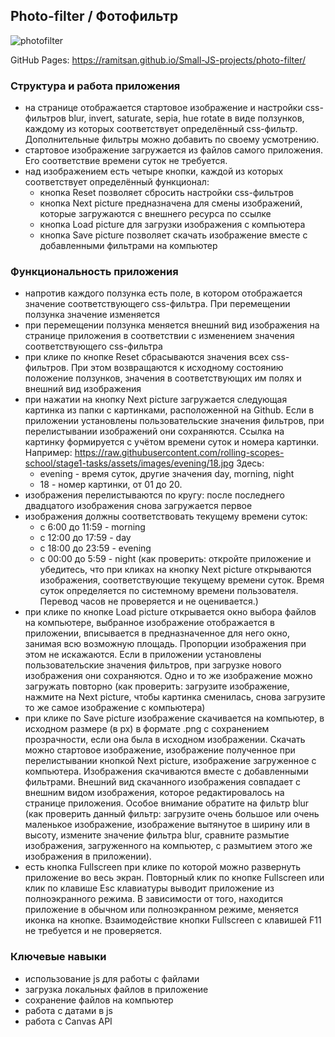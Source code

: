 ## Photo-filter / Фотофильтр

![photofilter](https://user-images.githubusercontent.com/45296707/120938847-a5870380-c71d-11eb-85bb-c990a28b1e5f.jpg)

GitHub Pages: https://ramitsan.github.io/Small-JS-projects/photo-filter/

### Структура и работа приложения
* на странице отображается стартовое изображение и настройки css-фильтров blur, invert, saturate, sepia, hue rotate в виде ползунков, каждому из которых соответствует определённый css-фильтр. Дополнительные фильтры можно добавить по своему усмотрению.
* стартовое изображение загружается из файлов самого приложения. Его соответствие времени суток не требуется.
* над изображением есть четыре кнопки, каждой из которых соответствует определённый функционал:
  - кнопка Reset позволяет сбросить настройки css-фильтров
  - кнопка Next picture предназначена для смены изображений, которые загружаются с внешнего ресурса по ссылке
  - кнопка Load picture для загрузки изображения с компьютера
  - кнопка Save picture позволяет скачать изображение вместе с добавленными фильтрами на компьютер

### Функциональность приложения
* напротив каждого ползунка есть поле, в котором отображается значение соответствующего css-фильтра. При перемещении ползунка значение изменяется
* при перемещении ползунка меняется внешний вид изображения на странице приложения в соответствии с изменением значения соответствующего css-фильтра
* при клике по кнопке Reset сбрасываются значения всех css-фильтров. При этом возвращаются к исходному состоянию положение ползунков, значения в соответствующих им полях и внешний вид изображения
* при нажатии на кнопку Next picture загружается следующая картинка из папки с картинками, расположенной на Github. Если в приложении установлены пользовательские значения фильтров, при перелистывании изображений они сохраняются. Ссылка на картинку формируется с учётом времени суток и номера картинки. Например: https://raw.githubusercontent.com/rolling-scopes-school/stage1-tasks/assets/images/evening/18.jpg
Здесь:
  - evening - время суток, другие значения day, morning, night
  - 18 - номер картинки, от 01 до 20.
* изображения перелистываются по кругу: после последнего двадцатого изображения снова загружается первое
* изображения должны соответствовать текущему времени суток:
  - с 6:00 до 11:59 - morning
  - с 12:00 до 17:59 - day
  - с 18:00 до 23:59 - evening
  - с 00:00 до 5:59 - night (как проверить: откройте приложение и убедитесь, что при кликах на кнопку Next picture открываются изображения, соответствующие текущему времени суток. Время суток определяется по системному времени пользователя. Перевод часов не проверяется и не оценивается.)
* при клике по кнопке Load picture открывается окно выбора файлов на компьютере, выбранное изображение отображается в приложении, вписывается в предназначенное для него окно, занимая всю возможную площадь. Пропорции изображения при этом не искажаются. Если в приложении установлены пользовательские значения фильтров, при загрузке нового изображения они сохраняются. Одно и то же изображение можно загружать повторно (как проверить: загрузите изображение, нажмите на Next picture, чтобы картинка сменилась, снова загрузите то же самое изображение с компьютера)
* при клике по Save picture изображение скачивается на компьютер, в исходном размере (в рх) в формате .png с сохранением прозрачности, если она была в исходном изображении. Скачать можно стартовое изображение, изображение полученное при перелистывании кнопкой Next picture, изображение загруженное с компьютера. Изображения скачиваются вместе с добавленными фильтрами. Внешний вид скачанного изображения совпадает с внешним видом изображения, которое редактировалось на странице приложения. Особое внимание обратите на фильтр blur (как проверить данный фильтр: загрузите очень большое или очень маленькое изображение, изображение вытянутое в ширину или в высоту, измените значение фильтра blur, сравните размытие изображения, загруженного на компьютер, с размытием этого же изображения в приложении).
* есть кнопка Fullscreen при клике по которой можно развернуть приложение во весь экран. Повторный клик по кнопке Fullscreen или клик по клавише Esc клавиатуры выводит приложение из полноэкранного режима. В зависимости от того, находится приложение в обычном или полноэкранном режиме, меняется иконка на кнопке.
Взаимодействие кнопки Fullscreen с клавишей F11 не требуется и не проверяется.

### Ключевые навыки
* использование js для работы с файлами
* загрузка локальных файлов в приложение
* сохранение файлов на компьютер
* работа с датами в js
* работа с Canvas API
